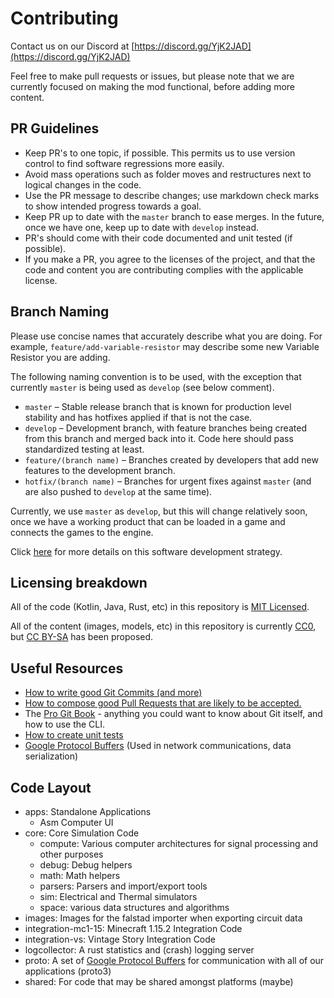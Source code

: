 # Contributing

Contact us on our Discord at [https://discord.gg/YjK2JAD](https://discord.gg/YjK2JAD)

Feel free to make pull requests or issues, but please note that we are currently focused on making the mod functional, before adding more content.

## PR Guidelines

* Keep PR's to one topic, if possible. This permits us to use version control to find software regressions more easily.
* Avoid mass operations such as folder moves and restructures next to logical changes in the code.
* Use the PR message to describe changes; use markdown check marks to show intended progress towards a goal.
* Keep PR up to date with the `master` branch to ease merges. In the future, once we have one, keep up to date with `develop` instead.
* PR's should come with their code documented and unit tested (if possible).
* If you make a PR, you agree to the licenses of the project, and that the code and content you are contributing complies with the applicable license.

## Branch Naming

Please use concise names that accurately describe what you are doing. For example, `feature/add-variable-resistor` may describe some new Variable Resistor you are adding.

The following naming convention is to be used, with the exception that currently `master` is being used as `develop` (see below comment).

* `master` – Stable release branch that is known for production level stability and has hotfixes applied if that is not the case.
* `develop` – Development branch, with feature branches being created from this branch and merged back into it. Code here should pass standardized testing at least.
* `feature/(branch name)` – Branches created by developers that add new features to the development branch.
* `hotfix/(branch name)` – Branches for urgent fixes against `master` (and are also pushed to `develop` at the same time).

Currently, we use `master` as `develop`, but this will change relatively soon, once we have a working product that can be loaded in a game and connects the games to the engine.

Click [here](https://nvie.com/posts/a-successful-git-branching-model/) for more details on this software development strategy.

## Licensing breakdown

All of the code (Kotlin, Java, Rust, etc) in this repository is [MIT Licensed](LICENSE.md).

All of the content (images, models, etc) in this repository is currently [CC0](https://creativecommons.org/share-your-work/public-domain/cc0/), but [CC BY-SA](https://creativecommons.org/licenses/by-sa/4.0/) has been proposed.

## Useful Resources

* [How to write good Git Commits (and more)](https://chris.beams.io/posts/git-commit/)
* [How to compose good Pull Requests that are likely to be accepted.](https://www.atlassian.com/blog/git/written-unwritten-guide-pull-requests)
* The [Pro Git Book](https://git-scm.com/book/en/v2) - anything you could want to know about Git itself, and how to use the CLI.
* [How to create unit tests](https://www.jetbrains.com/help/idea/create-tests.html)
* [Google Protocol Buffers](https://developers.google.com/protocol-buffers) (Used in network communications, data serialization)
## Code Layout

* apps: Standalone Applications
    * Asm Computer UI
* core: Core Simulation Code
    * compute: Various computer architectures for signal processing and other purposes
    * debug: Debug helpers
    * math: Math helpers
    * parsers: Parsers and import/export tools
    * sim: Electrical and Thermal simulators
    * space: various data structures and algorithms
* images: Images for the falstad importer when exporting circuit data
* integration-mc1-15: Minecraft 1.15.2 Integration Code
* integration-vs: Vintage Story Integration Code
* logcollector: A rust statistics and (crash) logging server
* proto: A set of [Google Protocol Buffers](https://developers.google.com/protocol-buffers) for communication with all of our applications (proto3)
* shared: For code that may be shared amongst platforms (maybe)
